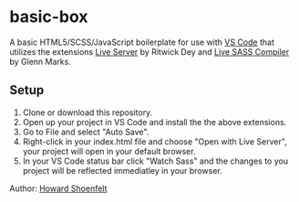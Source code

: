 # basic-box

A basic HTML5/SCSS/JavaScript boilerplate for use with [VS Code](https://code.visualstudio.com/) that utilizes the extensions [Live Server](https://marketplace.visualstudio.com/items?itemName=ritwickdey.LiveServer) by Ritwick Dey and [Live SASS Compiler](https://marketplace.visualstudio.com/items?itemName=glenn2223.live-sass) by Glenn Marks.

## Setup

1. Clone or download this repository.
2. Open up your project in VS Code and install the the above extensions.
3. Go to File and select "Auto Save".
4. Right-click in your index.html file and choose "Open with Live Server", your project will open in your default browser.
5. In your VS Code status bar click "Watch Sass" and the changes to you project will be reflected immediatley in your browser.

Author: [Howard Shoenfelt](https://www.howardshoenfelt.com)